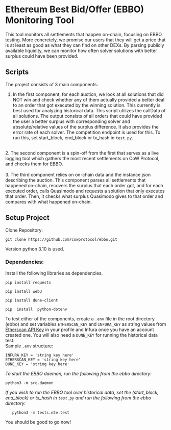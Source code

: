 
# Ethereum Best Bid/Offer (EBBO) Monitoring Tool

  

This tool monitors all settlements that happen on-chain, focusing on EBBO testing. More concretely, we promise our users that they will get a price that is at least as good as what they can find on other DEXs. By parsing publicly available liquidity, we can monitor how often solver solutions with better surplus could have been provided.

  
## Scripts

The project consists of 3 main components: <br>


1. In the first component, for each auction, we look at all solutions that did NOT win and check whether any of them actually provided a better deal to an order that got executed by the winning solution. This currently is best used for analyzing historical data. This script utilizes the callData of all solutions.
The output consists of all orders that could have provided the user a better surplus with corresponding solver and absolute/relative values of the surplus difference. It also provides the error rate of each solver. The competition endpoint is used for this. To run this, set start_block, end_block or tx_hash in `test.py`.
<br>
2. The second component is a spin-off from the first that serves as a live logging tool which gathers the most recent settlements on CoW Protocol, and checks them for EBBO. <br>
<br>
3. The third component relies on on-chain data and the instance.json describing the auction. This component parses all settlements that happened on-chain, recovers the surplus that each order got, and for each executed order, calls Quasimodo and requests a solution that only executes that order. Then, it checks what surplus Quasimodo gives to that order and compares with what happened on-chain.

  

## Setup Project

Clone Repository: <br>
  

    git clone https://github.com/cowprotocol/ebbo.git


Version python 3.10 is used. <br>

### Dependencies:


Install the following libraries as dependencies. <br>

    pip install requests
    
    pip install web3
    
    pip install dune-client
    
    pip  install  python-dotenv
  

To test either of the components, create a `.env` file in the root directory (ebbo) and set variables `ETHERSCAN_KEY` and `INFURA_KEY` as string values from [Etherscan API Key](https://etherscan.io/myapikey) in your profile and Infura once you have an account created one. You will also need a `DUNE_KEY` for running the historical data test. <br>
Sample `.env` structure:

    INFURA_KEY = 'string key here'
    ETHERSCAN_KEY = 'string key here'
    DUNE_KEY = 'string key here'


*To start the EBBO daemon, run the following from the ebbo directory:* <br>

    python3 -m src.daemon

*If you wish to run the EBBO tool over historical data, set the (start_block, end_block) or tx_hash in `test.py` and run the following from the ebbo directory:* <br>

       python3 -m tests.e2e.test

You should be good to go now!


